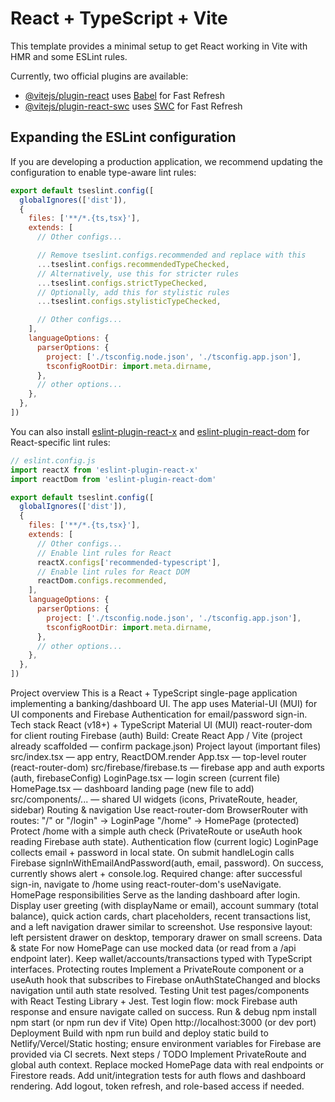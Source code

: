 # React + TypeScript + Vite

This template provides a minimal setup to get React working in Vite with HMR and some ESLint rules.

Currently, two official plugins are available:

- [@vitejs/plugin-react](https://github.com/vitejs/vite-plugin-react/blob/main/packages/plugin-react) uses [Babel](https://babeljs.io/) for Fast Refresh
- [@vitejs/plugin-react-swc](https://github.com/vitejs/vite-plugin-react/blob/main/packages/plugin-react-swc) uses [SWC](https://swc.rs/) for Fast Refresh

## Expanding the ESLint configuration

If you are developing a production application, we recommend updating the configuration to enable type-aware lint rules:

```js
export default tseslint.config([
  globalIgnores(['dist']),
  {
    files: ['**/*.{ts,tsx}'],
    extends: [
      // Other configs...

      // Remove tseslint.configs.recommended and replace with this
      ...tseslint.configs.recommendedTypeChecked,
      // Alternatively, use this for stricter rules
      ...tseslint.configs.strictTypeChecked,
      // Optionally, add this for stylistic rules
      ...tseslint.configs.stylisticTypeChecked,

      // Other configs...
    ],
    languageOptions: {
      parserOptions: {
        project: ['./tsconfig.node.json', './tsconfig.app.json'],
        tsconfigRootDir: import.meta.dirname,
      },
      // other options...
    },
  },
])
```

You can also install [eslint-plugin-react-x](https://github.com/Rel1cx/eslint-react/tree/main/packages/plugins/eslint-plugin-react-x) and [eslint-plugin-react-dom](https://github.com/Rel1cx/eslint-react/tree/main/packages/plugins/eslint-plugin-react-dom) for React-specific lint rules:

```js
// eslint.config.js
import reactX from 'eslint-plugin-react-x'
import reactDom from 'eslint-plugin-react-dom'

export default tseslint.config([
  globalIgnores(['dist']),
  {
    files: ['**/*.{ts,tsx}'],
    extends: [
      // Other configs...
      // Enable lint rules for React
      reactX.configs['recommended-typescript'],
      // Enable lint rules for React DOM
      reactDom.configs.recommended,
    ],
    languageOptions: {
      parserOptions: {
        project: ['./tsconfig.node.json', './tsconfig.app.json'],
        tsconfigRootDir: import.meta.dirname,
      },
      // other options...
    },
  },
])
```


Project overview
This is a React + TypeScript single-page application implementing a banking/dashboard UI. The app uses Material-UI (MUI) for UI components and Firebase Authentication for email/password sign-in.
Tech stack
React (v18+) + TypeScript
Material UI (MUI)
react-router-dom for client routing
Firebase (auth)
Build: Create React App / Vite (project already scaffolded — confirm package.json)
Project layout (important files)
src/index.tsx — app entry, ReactDOM.render
App.tsx — top-level router (react-router-dom)
src/firebase/firebase.ts — firebase app and auth exports (auth, firebaseConfig)
LoginPage.tsx — login screen (current file)
HomePage.tsx — dashboard landing page (new file to add)
src/components/... — shared UI widgets (icons, PrivateRoute, header, sidebar)
Routing & navigation
Use react-router-dom BrowserRouter with routes:
"/" or "/login" → LoginPage
"/home" → HomePage (protected)
Protect /home with a simple auth check (PrivateRoute or useAuth hook reading Firebase auth state).
Authentication flow (current logic)
LoginPage collects email + password in local state.
On submit handleLogin calls Firebase signInWithEmailAndPassword(auth, email, password).
On success, currently shows alert + console.log.
Required change: after successful sign-in, navigate to /home using react-router-dom's useNavigate.
HomePage responsibilities
Serve as the landing dashboard after login.
Display user greeting (with displayName or email), account summary (total balance), quick action cards, chart placeholders, recent transactions list, and a left navigation drawer similar to screenshot.
Use responsive layout: left persistent drawer on desktop, temporary drawer on small screens.
Data & state
For now HomePage can use mocked data (or read from a /api endpoint later).
Keep wallet/accounts/transactions typed with TypeScript interfaces.
Protecting routes
Implement a PrivateRoute component or a useAuth hook that subscribes to Firebase onAuthStateChanged and blocks navigation until auth state resolved.
Testing
Unit test pages/components with React Testing Library + Jest.
Test login flow: mock Firebase auth response and ensure navigate called on success.
Run & debug
npm install
npm start (or npm run dev if Vite)
Open http://localhost:3000 (or dev port)
Deployment
Build with npm run build and deploy static build to Netlify/Vercel/Static hosting; ensure environment variables for Firebase are provided via CI secrets.
Next steps / TODO
Implement PrivateRoute and global auth context.
Replace mocked HomePage data with real endpoints or Firestore reads.
Add unit/integration tests for auth flows and dashboard rendering.
Add logout, token refresh, and role-based access if needed.